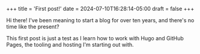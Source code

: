 +++
title = 'First post!'
date = 2024-07-10T16:28:14-05:00
draft = false
+++

Hi there! I've been meaning to start a blog for over ten years, and there's no time like the present?

This first post is just a test as I learn how to work with Hugo and GitHub Pages, the tooling and hosting I'm starting out with.
